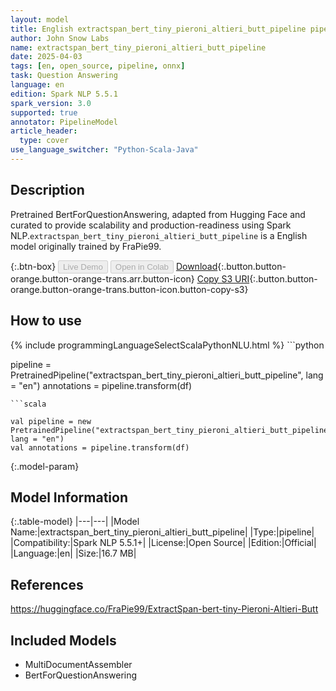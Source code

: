 ```yaml
---
layout: model
title: English extractspan_bert_tiny_pieroni_altieri_butt_pipeline pipeline BertForQuestionAnswering from FraPie99
author: John Snow Labs
name: extractspan_bert_tiny_pieroni_altieri_butt_pipeline
date: 2025-04-03
tags: [en, open_source, pipeline, onnx]
task: Question Answering
language: en
edition: Spark NLP 5.5.1
spark_version: 3.0
supported: true
annotator: PipelineModel
article_header:
  type: cover
use_language_switcher: "Python-Scala-Java"
---
```


## Description

Pretrained BertForQuestionAnswering, adapted from Hugging Face and curated to provide scalability and production-readiness using Spark NLP.`extractspan_bert_tiny_pieroni_altieri_butt_pipeline` is a English model originally trained by FraPie99.

{:.btn-box}
<button class="button button-orange" disabled>Live Demo</button>
<button class="button button-orange" disabled>Open in Colab</button>
[Download](https://s3.amazonaws.com/auxdata.johnsnowlabs.com/public/models/extractspan_bert_tiny_pieroni_altieri_butt_pipeline_en_5.5.1_3.0_1743648114203.zip){:.button.button-orange.button-orange-trans.arr.button-icon}
[Copy S3 URI](s3://auxdata.johnsnowlabs.com/public/models/extractspan_bert_tiny_pieroni_altieri_butt_pipeline_en_5.5.1_3.0_1743648114203.zip){:.button.button-orange.button-orange-trans.button-icon.button-copy-s3}

## How to use



<div class="tabs-box" markdown="1">
{% include programmingLanguageSelectScalaPythonNLU.html %}
```python

pipeline = PretrainedPipeline("extractspan_bert_tiny_pieroni_altieri_butt_pipeline", lang = "en")
annotations =  pipeline.transform(df)   

```
```scala

val pipeline = new PretrainedPipeline("extractspan_bert_tiny_pieroni_altieri_butt_pipeline", lang = "en")
val annotations = pipeline.transform(df)

```
</div>

{:.model-param}
## Model Information

{:.table-model}
|---|---|
|Model Name:|extractspan_bert_tiny_pieroni_altieri_butt_pipeline|
|Type:|pipeline|
|Compatibility:|Spark NLP 5.5.1+|
|License:|Open Source|
|Edition:|Official|
|Language:|en|
|Size:|16.7 MB|

## References

https://huggingface.co/FraPie99/ExtractSpan-bert-tiny-Pieroni-Altieri-Butt

## Included Models

- MultiDocumentAssembler
- BertForQuestionAnswering